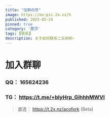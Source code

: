 ```yaml
---
title: "加群向导"
image: https://eo-pic.2x.nz/h
published: 2025-05-24
pinned: true
category: '置顶'
tags: [联系]
description: 关于如何联系二叉树树~
---
```


# 加入群聊

### QQ： 165624236



### TG： https://t.me/+blyHrp_GihhhMWVl

> 直连： https://t.2x.nz/acofork (Beta)